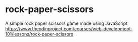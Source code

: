 # rock-paper-scissors
A simple rock paper scissors game made using JavaScript
https://www.theodinproject.com/courses/web-development-101/lessons/rock-paper-scissors
